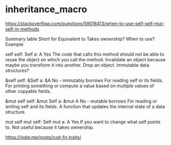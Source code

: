 # inheritance_macro

https://stackoverflow.com/questions/59018413/when-to-use-self-self-mut-self-in-methods

Summary table
Short for Equivalent to Takes ownership? When to use? Example

self self: Self a: A Yes The code that calls this method should not be able to reuse the object on which you call the method. Invalidate an object because maybe you transform it into another. Drop an object. Immutable data structures?

&self self: &Self a: &A No - immutably borrows For reading self or its fields. For printing something or compute a value based on multiple values of other copyable fields.

&mut self self: &mut Self a: &mut A No - mutable borrows For reading or writing self and its fields. A function that updates the internal state of a data structure.

mut self mut self: Self mut a: A Yes If you want to change what self points to. Not useful because it takes ownership.

https://jsdw.me/posts/rust-fn-traits/
